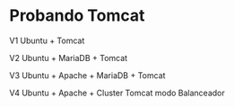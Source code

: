 # Probando Tomcat

V1 Ubuntu + Tomcat

V2 Ubuntu + MariaDB + Tomcat

V3 Ubuntu + Apache + MariaDB + Tomcat

V4 Ubuntu + Apache + Cluster Tomcat modo Balanceador


